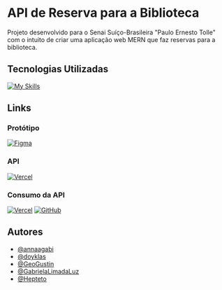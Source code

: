 # API de Reserva para a Biblioteca

Projeto desenvolvido para o Senai Suíço-Brasileira "Paulo Ernesto Tolle" com o intuito de criar uma aplicação web MERN que faz reservas para a biblioteca.

## Tecnologias Utilizadas
[![My Skills](https://skillicons.dev/icons?i=javascript,nodejs,mongo)](https://skillicons.dev)

## Links

### Protótipo
[![Figma](https://skillicons.dev/icons?i=figma)](https://www.figma.com/file/3jh2fMHtKNBtCpr4gr897S/Site-INDMO%2F-PWFE---Escola?type=design&mode=design&t=PsxNFZHqVIRq4pqH-1)

### API
[![Vercel](https://skillicons.dev/icons?i=vercel)](https://api-reserva-biblioteca.vercel.app/)

### Consumo da API
[![Vercel](https://skillicons.dev/icons?i=vercel)](https://escola-hepteto.vercel.app/) [![GitHub](https://skillicons.dev/icons?i=github)](https://github.com/annaagabi/reserva-biblioteca/)

## Autores

- [@annaagabi](https://www.github.com/annaagabi)
- [@doyklas](https://github.com/doyklas​)
- [@GeoGustin](https://www.github.com/GeoGustin)
- [@GabrielaLimadaLuz](https://github.com/GabrielaLimadaLuz​)
- [@Hepteto](https://github.com/hepteto​)